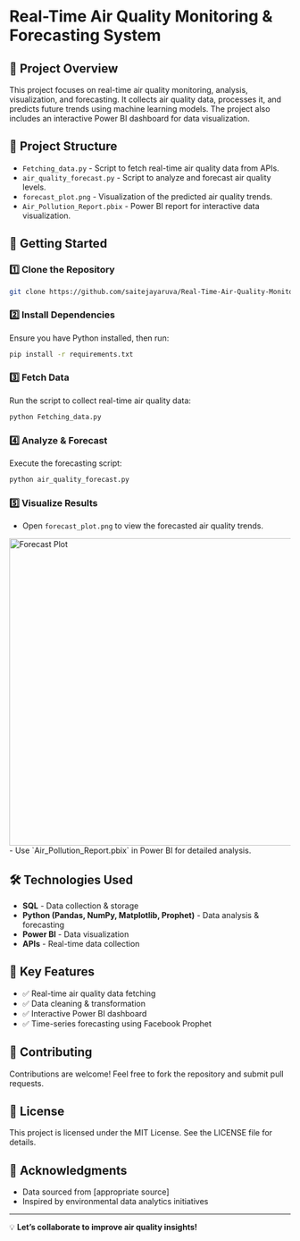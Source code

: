 # Real-Time Air Quality Monitoring & Forecasting System

## 📌 Project Overview
This project focuses on real-time air quality monitoring, analysis, visualization, and forecasting. It collects air quality data, processes it, and predicts future trends using machine learning models. The project also includes an interactive Power BI dashboard for data visualization.

## 📂 Project Structure
- `Fetching_data.py` - Script to fetch real-time air quality data from APIs.
- `air_quality_forecast.py` - Script to analyze and forecast air quality levels.
- `forecast_plot.png` - Visualization of the predicted air quality trends.
- `Air_Pollution_Report.pbix` - Power BI report for interactive data visualization.


## 🚀 Getting Started

### 1️⃣ Clone the Repository
```bash
git clone https://github.com/saitejayaruva/Real-Time-Air-Quality-Monitoring.git
```

### 2️⃣ Install Dependencies
Ensure you have Python installed, then run:
```bash
pip install -r requirements.txt
```

### 3️⃣ Fetch Data
Run the script to collect real-time air quality data:
```bash
python Fetching_data.py
```

### 4️⃣ Analyze & Forecast
Execute the forecasting script:
```bash
python air_quality_forecast.py
```

### 5️⃣ Visualize Results
- Open `forecast_plot.png` to view the forecasted air quality trends.
<img src="/Real-Time-Air-Quality-Monitoring/blob/main/forecast_plot.png" width="850" height="550" alt="Forecast Plot">
- Use `Air_Pollution_Report.pbix` in Power BI for detailed analysis.

## 🛠️ Technologies Used
- **SQL** - Data collection & storage
- **Python (Pandas, NumPy, Matplotlib, Prophet)** - Data analysis & forecasting
- **Power BI** - Data visualization
- **APIs** - Real-time data collection

## 🎯 Key Features
- ✅ Real-time air quality data fetching
- ✅ Data cleaning & transformation
- ✅ Interactive Power BI dashboard
- ✅ Time-series forecasting using Facebook Prophet

## 🤝 Contributing
Contributions are welcome! Feel free to fork the repository and submit pull requests.

## 📜 License
This project is licensed under the MIT License. See the LICENSE file for details.

## 📢 Acknowledgments
- Data sourced from [appropriate source]
- Inspired by environmental data analytics initiatives

---

💡 **Let’s collaborate to improve air quality insights!**

